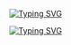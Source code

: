 [![Typing SVG](https://readme-typing-svg.demolab.com?font=Fira+Code&size=28&pause=1000&color=00C0FF&center=true&vCenter=true&width=600&lines=Hi+I+am+Aadhithya+R)](https://git.io/typing-svg)  

[![Typing SVG](https://readme-typing-svg.demolab.com?font=Fira+Code&size=22&pause=1000&color=FF5733&center=true&vCenter=true&width=800&lines=Aspiring+AI+Engineer+%7C+Full+Stack+Developer+%7C+Data+Analyst)](https://git.io/typing-svg)

